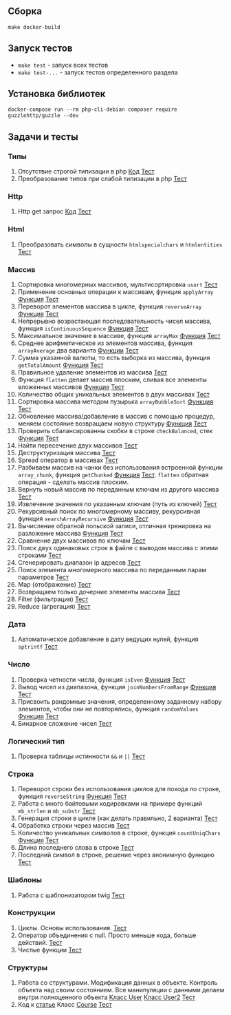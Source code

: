 
## Сборка

`make docker-build`

## Запуск тестов

- `make test` - запуск всех тестов
- `make test-...` - запуск тестов определенного раздела

## Установка библиотек

`docker-compose run --rm php-cli-debian composer require guzzlehttp/guzzle --dev`

## Задачи и тесты

### Типы

1. Отсутствие строгой типизации в php [Код](src/Tasks/Types/NotStrictTypes.php) [Тест](tests/Tasks/Types/NotStrictTypesTest.php)
2. Преобразование типов при слабой типизации в php [Тест](tests/Tasks/Types/TypeConversionTest.php)

### Http

1. Http get запрос [Код](src/Tasks/Http/GetRequest.php) [Тест](tests/Tasks/Http/GetRequestTest.php)

### Html

1. Преобразовать символы в сущности `htmlspecialchars` и `htmlentities` [Тест](tests/Tasks/Html/SymbolsInEssenceTest.php)

### Массив

1. Сортировка многомерных массивов, мультисортировка `usort` [Тест](tests/Tasks/Array/SortMultiArrayTest.php)
2. Применение основных операции к массивам, функция `applyArray` [Функция](src/Tasks/Types/Array/applyArray.php) [Тест](tests/Tasks/Array/ApplyArrayTest.php)
3. Переворот элементов массива в цикле, функция `reverseArray` [Функция](src/Tasks/Types/Array/reverseArray.php) [Тест](tests/Tasks/Array/ReverseArrayTest.php)
4. Непрерывно возрастающая последовательность чисел массива, функция `isContinuousSequence` [Функция](src/Tasks/Types/Array/isContinuousSequence.php) [Тест](tests/Tasks/Array/isContinuousSequenceTest.php)
5. Максимальное значение в массиве, функция `arrayMax` [Функция](src/Tasks/Types/Array/arrayMax.php) [Тест](tests/Tasks/Array/ArrayMaxTest.php)
6. Среднее арифметическое из элементов массива, функция `arrayAverage` два варианта [Функции](src/Tasks/Types/Array/arrayAverage.php) [Тест](tests/Tasks/Array/ArrayAverageTest.php)
7. Сумма указанной валюты, то есть выборка из массива, функция `getTotalAmount` [Функция](src/Tasks/Types/Array/getTotalAmount.php) [Тест](tests/Tasks/Array/GetTotalAmountTest.php)
8. Правильное удаление элементов из массива [Тест](tests/Tasks/Array/RemoveTest.php)
9. Функция `flatten` делает массив плоским, сливая все элементы вложенных массивов [Функция](src/Tasks/Types/Array/flatten.php) [Тест](tests/Tasks/Array/FlattenTest.php)
10. Количество общих уникальных элементов в двух массивах [Тест](tests/Tasks/Array/UniqueElementsTest.php)
11. Сортировка массива методом пузырька `arrayBubbleSort` [Функция](src/Tasks/Types/Array/arrayBubbleSort.php) [Тест](tests/Tasks/Array/ArrayBubbleSortTest.php)
12. Обновление массива/добавление в массив с помощью процедур, меняем состояние возвращаем новую структуру [Функция](src/Tasks/Types/Array/addEmail.php) [Тест](tests/Tasks/Array/ChangeEmailInArrayTest.php)
13. Проверить сбалансированны скобки в строке `checkBalanced`, стек [Функция](src/Tasks/Types/Array/checkBalanced.php) [Тест](tests/Tasks/Array/CheckBalancedTest.php)
14. Найти пересечение двух массивов [Тест](tests/Tasks/Array/IntersectionTest.php)
15. Деструктуризация массива [Тест](tests/Tasks/Array/DestructuringTest.php)
16. Spread оператор в массивах [Тест](tests/Tasks/Array/SpreadTest.php)
17. Разбиваем массив на чанки без использования встроенной функции `array_chunk`, функция `getChunked` [Функция](src/Tasks/Types/Array/getChunked.php) [Тест](tests/Tasks/Array/GetChunkedTest.php). `flatten` обратная операция - сделать массив плоским.
18. Вернуть новый массив по переданным ключам из другого массива [Тест](tests/Tasks/Array/PickTest.php)
19. Извлечение значения по указанным ключам (путь из ключей) [Тест](tests/Tasks/Array/GetInTest.php)
20. Рекурсивный поиск по многомерному массиву, рекурсивная функция `searchArrayRecursive` [Функция](src/Tasks/Types/Array/searchArrayRecursive.php) [Тест](tests/Tasks/Array/SearchArrayRecursiveTest.php)
21. Вычисление обратной польской записи, отличная тренировка на разложение массива [Функция](src/Tasks/Types/Array/calcInPolishNotation.php) [Тест](tests/Tasks/Array/CalcInPolishNotationTest.php)
22. Сравнение двух массивов по ключам [Тест](tests/Tasks/Array/ArrayDiffTest.php)
23. Поиск двух одинаковых строк в файле с выводом массива с этими строками [Тест](tests/Tasks/Array/CompareFilesTest.php)
24. Сгенерировать диапазон ip адресов [Тест](tests/Tasks/Array/RangeIpTest.php)
25. Поиск элемента многомерного массива по переданным парам параметров [Тест](tests/Tasks/Array/ArrayFindTest.php)
26. Map (отображение) [Тест](tests/Tasks/Array/MapTest.php)
27. Возвращаем только дочерние элементы массива [Тест](tests/Tasks/Array/GetChildrenTest.php)
28. Filter (фильтрация) [Тест](tests/Tasks/Array/FilterArrayTest.php)
29. Reduce (агрегация) [Тест](tests/Tasks/Array/ReduceTest.php)

### Дата

1. Автоматическое добавление в дату ведущих нулей, функция `sptrintf` [Тест](tests/Tasks/Date/ZeroDateTest.php)

### Число

1. Проверка четности числа, функция `isEven` [Функция](src/Tasks/Types/Integer/isEven.php) [Тест](tests/Tasks/Integer/IsEvenTest.php) 
2. Вывод чисел из диапазона, функция `joinNumbersFromRange` [Функция](src/Tasks/Types/Integer/joinNumbersFromRange.php) [Тест](tests/Tasks/Integer/JoinNumbersFromRangeTest.php)
3. Присвоить рандомные значения, определенному заданному набору элементов, чтобы они не повторялись, функция `randomValues` [Функция](src/Tasks/Types/Integer/randomValues.php) [Тест](tests/Tasks/Integer/RandomValuesTest.php)
4. Бинарное сложение чисел [Тест](tests/Tasks/Integer/BinarySumTest.php)

### Логический тип

1. Проверка таблицы истинности `&&` и `||` [Тест](/tests/Tasks/Bool/TruthTableTest.php)

### Строка

1. Переворот строки без использования циклов для похода по строке, функция `reverseString` [Функция](src/Tasks/Types/String/reverseString.php) [Тест](tests/Tasks/String/ReverseStringTest.php)
2. Работа с много байтовыми кодировками на примере функций `mb_strlen` и `mb_substr` [Тест](tests/Tasks/String/EncodingTest.php)
3. Генерация строки в цикле (как делать правильно, 2 варианта) [Тест](tests/Tasks/String/GenerateStringInCircleTest.php)
4. Обработка строки через массив [Тест](tests/Tasks/String/ProcessingStringTest.php)
5. Количество уникальных символов в строке, функция `countUniqChars` [Функция](src/Tasks/Types/String/countUniqChars.php) [Тест](tests/Tasks/String/CountUniqCharsTest.php)
6. Длина последнего слова в строке [Тест](tests/Tasks/String/LengthOfLastWordTest.php)
7. Последний символ в строке, решение через анонимную функцию [Тест](tests/Tasks/String/LastSymbolInStringTest.php)

### Шаблоны

1. Работа с шаблонизатором twig [Тест](tests/Tasks/Templates/TwigExampleTest.php)

### Конструкции

1. Циклы. Основы использования. [Тест](tests/Tasks/Construction/CycleTest.php)
2. Оператор объединения с null. Просто меньше кода, больше действий. [Тест](tests/Tasks/Construction/NullTest.php)
3. Чистые функции [Тест](tests/Tasks/Construction/ClearFunctionTest.php)

### Структуры

1. Работа со структурами. Модификация данных в объекте. Контроль объекта над своим состоянием. Все манипуляции с данными делаем внутри полноценного объекта [Класс User](src/Tasks/Structures/User.php) [Класс User2](src/Tasks/Structures/User2.php) [Тест](tests/Tasks/Structures/AddEmailTest.php)
2. Код к [статье](https://lexusalex.ru/28-software-design-1) Класс [Course](src/Tasks/Structures/Course.php) [Тест](tests/Tasks/Structures/SoftwareDesignTest.php)

